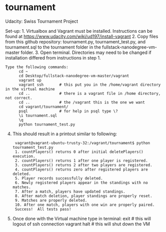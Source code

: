 # tournament
Udacity: Swiss Tournament Project

Set-up: 
    1. Virtualbox and Vagrant must be installed. Instructions can be found at https://www.udacity.com/wiki/ud197/install-vagrant
    2. Copy files from this github repository: tournament.py, tournament_test.py, and tournament.sql to the tournament folder in the
    fullstack-nanodegree-vm-master folder.
    3. Open terminal. Directories may need to be changed if installation differed from instructions in step 1. 
    
    Type the following commands: 
          cd ~
          cd Desktop/fullstack-nanodegree-vm-master/vagrant
          vagrant up
          vagrant ssh       # this put you in the /home/vagrant directory in the virtual machine
          cd ..             # there is a vagrant file in /home directory, not correct.
          cd ..             # the /vagrant this is the one we want
          cd vagrant/tournament/
          psql              # for help in psql type \?
          \i tournament.sql
          \q
          python tournament_test.py
      
4. This should result in a printout similar to following:

        vagrant@vagrant-ubuntu-trusty-32:/vagrant/tournament$ python tournament_test.py 
        1. countPlayers() returns 0 after initial deletePlayers() execution.
        2. countPlayers() returns 1 after one player is registered.
        3. countPlayers() returns 2 after two players are registered.
        4. countPlayers() returns zero after registered players are deleted.
        5. Player records successfully deleted.
        6. Newly registered players appear in the standings with no matches.
        7. After a match, players have updated standings.
        8. After match deletion, player standings are properly reset.
        9. Matches are properly deleted.
        10. After one match, players with one win are properly paired.
        Success!  All tests pass!

5. Once done with the Virtual machine type in terminal:
    exit            # this will logout of ssh connection
    vagrant halt    # this will shut down the VM

      
              
